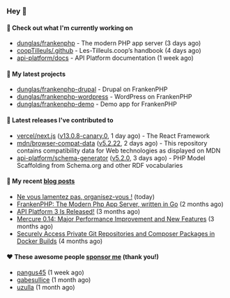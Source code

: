 ### Hey 👋

#### 👷 Check out what I'm currently working on

- [dunglas/frankenphp](https://github.com/dunglas/frankenphp) - The modern PHP app server (3 days ago)
- [coopTilleuls/.github](https://github.com/coopTilleuls/.github) - Les-Tilleuls.coop’s handbook (4 days ago)
- [api-platform/docs](https://github.com/api-platform/docs) - API Platform documentation (1 week ago)

#### 🌱 My latest projects

- [dunglas/frankenphp-drupal](https://github.com/dunglas/frankenphp-drupal) - Drupal on FrankenPHP
- [dunglas/frankenphp-wordpress](https://github.com/dunglas/frankenphp-wordpress) - WordPress on FrankenPHP
- [dunglas/frankenphp-demo](https://github.com/dunglas/frankenphp-demo) - Demo app for FrankenPHP

#### 🔭 Latest releases I've contributed to

- [vercel/next.js](https://github.com/vercel/next.js) ([v13.0.8-canary.0](https://github.com/vercel/next.js/releases/tag/v13.0.8-canary.0), 1 day ago) - The React Framework
- [mdn/browser-compat-data](https://github.com/mdn/browser-compat-data) ([v5.2.22](https://github.com/mdn/browser-compat-data/releases/tag/v5.2.22), 2 days ago) - This repository contains compatibility data for Web technologies as displayed on MDN
- [api-platform/schema-generator](https://github.com/api-platform/schema-generator) ([v5.2.0](https://github.com/api-platform/schema-generator/releases/tag/v5.2.0), 3 days ago) - PHP Model Scaffolding from Schema.org and other RDF vocabularies

#### 📜 My recent [blog posts](https://dunglas.fr)

- [Ne vous lamentez pas, organisez-vous !](https://dunglas.dev/2022/12/ne-vous-lamentez-pas-organisez-vous/) (today)
- [FrankenPHP: The Modern Php App Server, written in Go](https://dunglas.dev/2022/10/frankenphp-the-modern-php-app-server-written-in-go/) (2 months ago)
- [API Platform 3 Is Released!](https://dunglas.dev/2022/09/api-platform-3-is-released/) (3 months ago)
- [Mercure 0.14: Major Performance Improvement and New Features](https://dunglas.dev/2022/09/mercure-0-14/) (3 months ago)
- [Securely Access Private Git Repositories and Composer Packages in Docker Builds](https://dunglas.dev/2022/08/securely-access-private-git-repositories-and-composer-packages-in-docker-builds/) (4 months ago)

#### ❤️ These awesome people [sponsor me](https://github.com/sponsors/dunglas) (thank you!)

- [pangus45](https://github.com/pangus45) (1 week ago)
- [gabesullice](https://github.com/gabesullice) (1 month ago)
- [uzulla](https://github.com/uzulla) (1 month ago)
